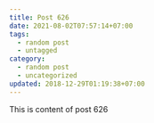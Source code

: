 ```yaml
---
title: Post 626
date: 2021-08-02T07:57:14+07:00
tags:
  - random post
  - untagged
category:
  - random post
  - uncategorized
updated: 2018-12-29T01:19:38+07:00
---
```

This is content of post 626